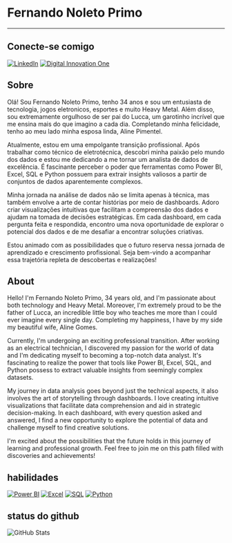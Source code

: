 
# Fernando Noleto Primo
_______________________

## Conecte-se comigo
  [![LinkedIn](https://img.shields.io/badge/LinkedIn-Connect-blue?style=flat-square&logo=linkedin)](https://www.linkedin.com/in/fernando-noleto-primo-10bb1b27b/) [![Digital Innovation One](https://img.shields.io/badge/Digital_Innovation_One-Junte_se_%C3%A0_comunidade-9cf?style=flat&logo=digitalocean)](https://web.dio.me/users/fernando_i9seguro?tab=achievements)

## Sobre

Olá! Sou Fernando Noleto Primo, tenho 34 anos e sou um entusiasta  de tecnologia, jogos eletronicos, esportes e muito Heavy Metal. Além disso, sou extremamente orgulhoso de ser pai do Lucca, um garotinho incrível que me ensina mais do que imagino a cada dia. Completando minha felicidade, tenho ao meu lado minha esposa linda, Aline Pimentel.

Atualmente, estou em uma empolgante transição profissional. Após trabalhar como técnico de eletrotécnica, descobri minha paixão pelo mundo dos dados e estou me dedicando a me tornar um analista de dados de excelência. É fascinante perceber o poder que ferramentas como Power BI, Excel, SQL e Python possuem para extrair insights valiosos a partir de conjuntos de dados aparentemente complexos.

Minha jornada na análise de dados não se limita apenas à técnica, mas também envolve a arte de contar histórias por meio de dashboards. Adoro criar visualizações intuitivas que facilitam a compreensão dos dados e ajudam na tomada de decisões estratégicas. Em cada dashboard, em cada pergunta feita e respondida, encontro uma nova oportunidade de explorar o potencial dos dados e de me desafiar a encontrar soluções criativas.

Estou animado com as possibilidades que o futuro reserva nessa jornada de aprendizado e crescimento profissional. Seja bem-vindo a acompanhar essa trajetória repleta de descobertas e realizações!

## About

Hello! I'm Fernando Noleto Primo, 34 years old, and I'm passionate about both technology and Heavy Metal. Moreover, I'm extremely proud to be the father of Lucca, an incredible little boy who teaches me more than I could ever imagine every single day. Completing my happiness, I have by my side my beautiful wife, Aline Gomes.

Currently, I'm undergoing an exciting professional transition. After working as an electrical technician, I discovered my passion for the world of data and I'm dedicating myself to becoming a top-notch data analyst. It's fascinating to realize the power that tools like Power BI, Excel, SQL, and Python possess to extract valuable insights from seemingly complex datasets.

My journey in data analysis goes beyond just the technical aspects, it also involves the art of storytelling through dashboards. I love creating intuitive visualizations that facilitate data comprehension and aid in strategic decision-making. In each dashboard, with every question asked and answered, I find a new opportunity to explore the potential of data and challenge myself to find creative solutions.

I'm excited about the possibilities that the future holds in this journey of learning and professional growth. Feel free to join me on this path filled with discoveries and achievements!

## habilidades

[![Power BI](https://img.shields.io/badge/Power_BI-Visualize_analytics_data-orange?style=flat-square&logo=powerbi)](https://powerbi.microsoft.com/) [![Excel](https://img.shields.io/badge/Excel-Data_analysis-blue?style=flat-square&logo=microsoft-excel)](https://www.microsoft.com/en-us/microsoft-365/excel) [![SQL](https://img.shields.io/badge/SQL-Database_management-yellow?style=flat-square&logo=sql)](https://www.microsoft.com/en-us/sql-server) [![Python](https://img.shields.io/badge/Python-Data_analysis-green?style=flat-square&logo=python)](https://www.python.org/)

## status do github
![GitHub Stats](https://github-readme-stats.vercel.app/api?username=Fernando90&theme=transparent&bg_color=#000080&border_color=30A3DC&show_icons=true&icon_color=30A3DC&title_color=E94D5F&text_color=FFF)


